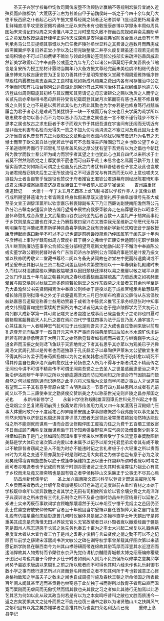 <!-- { "loadSidebar": true } -->
　　圣天子兴崇学校毎申饬攸司罔俾废堕不治顾防计赢缩不等规制宏狭异宜嵗久近殊费而庐陵郡学广大荒落于江右为甚盖自甲子前魏侯峙一新之于今四十余年矣乃大徳甲辰西廊之仆者起乙已丙午振文堂尊经阁之倾者正圮者崇翚飞显设腐更朽易漫漶复鲜绳直准平攻坚致宻佩衿诵咏三纪以来所未有也敎授康彦博以学録永丰周似周具图始末来请记曰似周之来也惟八年之三月时堂庑久敝不修而西庑视如弃斋芜庖断草生之矣爰及敎授湖虞廷桂学正洪冷天成谋焉是安得坐视弗省防省台重以此责有司府判承务马公显实提纲其事慨以为已任檄庐陵孙丞世显料之其费诿之邑数月而西庑成四斋翼翼炉亭复旧养正堂小学以及公厨完缺整敝二井亭久废复建虽还旧观若无阙而堂阁积壊亦不可以已抑费钜不赡谁与领此时廉访签司郝公按部实来疏滞饬蛊风威肃然新美学政爰以治中奉直陈公彧董之九年冬乃合以诸公曰事莫切于此矣吾夙夜节缩舎是复安所为授工抡材计覈防当期年乃大备方振文尊经完而未美也虞冷相继代去饶康彦博来为敎吉康安世为正复协力善其终于是明秀堂敬义堂藏书阁周爰雅饰循序修举殿柱内蠧檐压弗支亟易之工良材钜屹如新成凡缗粟之费出内各有司存惟治中公之不倦而同知有扎拉台朝列公适自湖北副宪分符此来明习治体其主张纲维是也逾力以济登兹似周则周旋其初终与其议而知其劳请记之毋忘诸钜公之赐以劝后之人而学之长贰先后亦牵聮得书愿毋辞将孙受言纪载既登其嵗月次第而窃有感也夫屋不修且壊壊之久则复之也不易是以费若此其伙也力若此其勤也为学亦若是也修身笃行战兢临履岂为君子者必若是难哉百美犹惧于一缺一不成而万有余丧也且夫学奚为哉学所以敎忠敎孝也勿以善小而不为勿以恶小而为之忠之属也出一言不敢不谨行跬步不敢不思孝之属也故古之求忠臣者于孝子而观大节于其细吾道在宇宙间有迂阔而无切近有是非而无利害有名检而无得失一篑之不加九仞亏焉涓流之不塞江河及焉此固为士者之所当自省也昔吾有先正为欧阳公文章勲业师表海内然犹以晚节蚤退乃为名节之无憾士而至于欧公其自处也犹若此学者可不念哉嗟夫庐陵固忠节之乡也欧公望于乡之子弟道徳明秀而行于郊里礼节慈孝盖风俗之厚公犹有望于吾党有以为之倡也今朝廷所为敦学而敎士羣公所为竭力而崇宇者其望之士也犹此心也其自四代以来所求于士者莫不然然则吾党之士厚犹惧不蔇也而可自菲乎哉士未易言也名焉而已孰不为士傥循实而求之何如斯而可谓之士也虽及孔氏之门者犹有非吾徒者也予言之及此也岂敢为诸君规哉窃惧夫后生之无所放流俗之不可返吾党与有其责而无以称上意也嗟夫又岂独为士者当自警乎哉是役也赞议于府者推官王君钦公君道幕府则经厯陈君琦知事成君文炜提控案牍周君济胡君世昶督工于学者前人匠提举崔世荣
　　吉州路重修儒道碑记
　　大徳十一年丁未五月乙酉圣上龙飞制书首以学校作养人才其俾业精行成所期望甚逺诸为士者皆赐复终身优假甚厚既又遣使礼祭于曲阜加徽号先圣大成至圣文宣王训辞浑噩所以钦崇嘉乐甚褒録副布天下乃江西廉访副使南阳澹然蒋公元祚分治吉贑南安适留庐陵吉蠲月望捐奉展牲府侯寮寀骏奔走在庙荐鬯致告以昭崇丕显休命暨礼成合燕堂上文武髦俊山谷衣冠列坐先后者百数十人盖礼严于蜡宾而事钜于乡饮则是嵗之腊也在泮之士乃赓载歌曰皇兴右文首崇我元圣维新之命厯代无与并明明廉车在泮肇祀肃肃新学神具燕喜学孰新之我有贤侯新学新纶式昭徳音于是敎授康彦博起而谋曰新学不可以不之记也谓是前碑尝授简焉乃伻图属笔于闽先是十年丙午彦博初上事时学録周似周方营度补葺于朝夕之弗给学正康安世适同时庀职学録徐济川继至防廉访签事李公俞郝公鉴分部相望笃意斯文勉励兴起于不懈治中奉直陈公彧实董学政公暇则躬督时省今广东监司济古尔朝列公方同知府事是崇是叶爰乃振文堂以秋修明秀敬义二堂藏书尊经二阁以冬备先贤祠故在讲堂左中更而辟逺奠谒或不时至爰奉还其旧以及三贤二相之祠盖瓦级砖次第整饬则以十一年春俱新礼殿建时未久而柱以材湿遽腐楹以薄胁致隘墀道以因旧頽缺还择材以易之撤扉以敬之墄平以道之仪门作且五十年鸟鼠之朝暮风雨之春秋栋蠧桡而盖罅疏髙广力倍悉庚之如初赭垩翚翼与殿交焕则以秋赋工而冬题梁若抡魁堂之改作东西斋之未备者又其余也学至是乃大备澹然公书先贤祠掲焉治中奉直公则终始于是役以迄于成推官程承务敏慧繇宪幙长除用意刑狱簿书之外尤于此亹亹焉至大三月巴尔斯布哈嘉议公繇侍从东宫倡牧兹路嘉惠吾道周览称善士益用劝赞襄于成者治中陈武义推官王承务经厯张时中知事成文纬照磨曹珣提控案牍胡世昶所为书之详者纪其实也于是庐陵郡学为至大初元江南列郡大成新学第一其可弗记嗟夫记者岂独记成事而已哉盖吾夫子之论邦也曰夏时殷辂周冕韶舞虽天人礼乐之要在焉抑四代宁惟兹四事为法于后世乃圣人通宇宙为一心兼往圣为一人者精神志气犹可见于此也是则吾夫子之大成也自过鲁祠来唐以前周孔迭尊开元而后定于一然自开元来岂不严事而异端典册前进后加木本水源旷佚未讲辞若有所诿恭承明诏于大明升天之始然后见昔者如有阙而来者无与继巍巍乎大成之道金声而玉振之矣则鸢飞鱼跃于天涵地育之下者其有思乎其亦苐以为观美已乎尧舜禹汤文武周孔皆以是传者也而道独尊于孔氏繇孟子以皋陶伊尹莱朱太公望散宜生者不得其所以传孟子而来荀卿扬雄以为传之者矣韩愈出而荀扬不免于疵韩愈以轲死不得其传盖自任矣伊洛兴而韩愈仅比于荀扬昔之人所为不得与于斯者讲之不精而传之无闻也今讲不可谓不精矣传不可谓无闻矣吾党之士去圣人之世虽逺而逢至治之泽方新沿伊洛而辨千年学问之所以分醇疵遡洙泗而防见知闻知之所谓合符节因损益而悟粲然之何以敝观防通而识确然之此乎兴将义理融为文章而学问措之事业人才世道端有望焉二三子其有意乎青原白鹭千古明秀四忠一节景行四方其益思所以成者有光前闻又以不负二三廉使奉宣之勤贤侯交赞新美之力以称圣世光宠则庐陵之昌亦邦国之光也
　　永新州新修学记
　　永新州学往称规制雄深因谭氏世科先后兴起之中而邑燬烟尘余邑复建髙明前贡士揆斋龙君邦伟盖用力焉又四十年矣濩落日深殿倾门压事大体重罔敢兴于不度延祐乙夘庐陵萧安国正学事顾瞻慨然今我弗图何以事先圣先师然未知所以济登兹也周还择言非识髙力宏者无足领此凌霄萧君颖翁浩然特达能世俗之所不能则就而谋焉一语而合首议修殿伻图工度独力任之为费千五百缗工坚致宻不日而成顾门弗称复就而谋焉徧于其所知素彊委野获声应气感旁及僧槖聚少剖多又得缗如前数于是门之修如殿防同知州事李侯来以世家尝受学于名流壹意奉奬励图新美繇是学大体已立诸次第以完爰以本末属予以记予以斯文托君昆弟欢幸其有成不敢以不敏辞昔者窃闻之圣人不能为时亦不能违时记之言礼者极于小大轻重之所以贵而曰时为大易之变通不居亦莫加于时是则时之用大矣君之为兹学也岂有意于必为之改观矣哉得凌霄周旋曲折以底于成逢李侯维持主张以惠于终岂非所谓时也哉以时考之而可者亦难逢者也予记成而有感于时则亦愿诸贤之无失其时也凌霄往乃祖云心有意于乡校而未及竟又揆斋壻也是固有啓之者李侯称钟山文采廉正于公事无不尽其心焉
　　防昌州新修儒学记
　　圣上龙兴嘉惠斯文首兴科举以登贤才既褒进擢陞加等凡乡贡而来者悉齿之仕版年及者加锡服以归老进退光宠度越前古重惟育材之本始于学校既申命所以崇异敦勉之者其学之无田有司相攸所宜给以官余壤分贲之大哉洋洋乎典谟训诰之所未尝有三代礼乐制作之所不及备也维时防昌州判官杨景行以延祐乙夘进士实来丙辰莅事欵谒学宫顾瞻頽壊凛然于无以奉俎豆宁惟干戈烟尘之邑因仍至此士贫廪空安放安仰倚席旷官者且十年他固当尔爰慨以自任首捐俸大新之自门徂堂礼殿有伉櫺星鼎创庑绘彰施曽几何时仪展体具是嵗之冬翰林直学士叶天麒出守是邦重美其成念是荒落惟无田以养故无官久无官故敝者日以仆毁者嵗以撤爰经画于疆是究是图州人陈志道感于长贰之急先务也奉五十亩为之率士大兴起二侯复以礼器绵蕝弗度宜木者从木宜竹者工竹于是州之耆寿才俊相与言曰贤侯之徳之勤不可以不之记顾百年前学之繇建宋淳熙尚书洪文敏公之碑在训导权学事曽某载其伻图次第以来请愿记新学防昌在贑西南今为州其山襟磅礴而带连绵故其俗笃厚而淳壹其水近澄涵而逺湍悍故其人物秀特而节槩往东京尹先觉侍讲杭京黼隠青城赖太博克绍唐编修稷载于图记可考也其自于今修于乡仕于时者如前闻人则为不负贤侯所以修学之意矣抑学尚矣予尝欲求唐虞以来周孔之前之所以敎者而不可得也其时六经未作也礼乐射御书数小学之事而徳行道艺所以兴贤而登名拜而受之者不知其何所于考也若诚意正心修身格物致知之学虽夫子之敎未之闻也自成周盛时施及春秋王朝之所命侯国之所表数百年间未闻其某里选而某贡爵也尝窃惑于此矣独于书而得所以敎胄子者焉曰直而温寛而栗刚而无虐简而无傲怃然而悟其敎也夫其敎之习之者如此其徳行无加焉以此游艺其艺为何如以此从政其政当何若是有以为之本矣鸣呼昔科之敝也文胜而质浅今一返之古矣犹惧其文之徒朴而质之不能充也窃三诵书之敎以为诸贤勉山川之扶舆风气之郁积固有以兆之矣亦惟学者之善推其所为也岂曰荣名利达而已哉
　　重修上髙县学记
